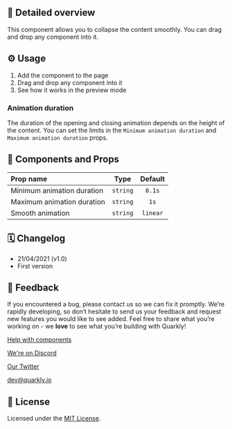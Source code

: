 ## 📖 Detailed overview

This component allows you to collapse the content smoothly. You can drag and drop any component into it.

## ⚙️ Usage

1.  Add the component to the page
2.  Drag and drop any component into it
3.  See how it works in the preview mode

### Animation duration

The duration of the opening and closing animation depends on the height of the content. You can set the limits in the `Minimum animation duration` and `Maximum animation duration` props.

## 🧩 Components and Props

| Prop name                  |   Type   | Default  |
| :------------------------- | :------: | :------: |
| Minimum animation duration | `string` |  `0.1s`  |
| Maximum animation duration | `string` |   `1s`   |
| Smooth animation           | `string` | `linear` |

## 🗓 Changelog

-   21/04/2021 (v1.0)
-   First version

## 📮 Feedback

If you encountered a bug, please contact us so we can fix it promptly. We’re rapidly developing, so don’t hesitate to send us your feedback and request new features you would like to see added. Feel free to share what you’re working on - we **love** to see what you’re building with Quarkly!

[Help with components](https://community.quarkly.io/c/requests/11)

[We're on Discord](https://discord.gg/SuF9vCMJGW)

[Our Twitter](https://twitter.com/quarklyapp)

[dev@quarkly.io](mailto:dev@quarkly.io)

## 📝 License

Licensed under the [MIT License](https://raw.githubusercontent.com/quarkly/community-kit/master/LICENSE).
